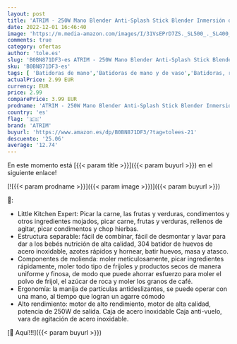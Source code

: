 ```yaml
---
layout: post
title: 'ATRIM - 250W Mano Blender Anti-Splash Stick Blender Inmersión de Mano Blender con Copa de medición y procesador de Alimentos para Alimentos para bebés'
date: 2022-12-01 16:46:40
image: 'https://m.media-amazon.com/images/I/31VsEPrD7ZS._SL500_._SL400_.jpg'
comments: true
category: ofertas
author: 'tole.es'
slug: 'B0BN871DF3-es ATRIM - 250W Mano Blender Anti-Splash Stick Blender...'
sku: 'B0BN871DF3-es'
tags: [ 'Batidoras de mano','Batidoras de mano y de vaso','Batidoras, robots de cocina y minipicadoras','Hogar y cocina','Pequeño electrodoméstico','atrim','bebés','🇪🇸', ]
actualPrice: 2.99 EUR
currency: EUR
price: 2.99
comparePrice: 3.99 EUR
prodname: 'ATRIM - 250W Mano Blender Anti-Splash Stick Blender Inmersión de Mano Blender con Copa de medición y procesador de Alimentos para Alimentos para bebés'
country: 'es'
flag: '🇪🇸'
brand: 'ATRIM'
buyurl: 'https://www.amazon.es/dp/B0BN871DF3/?tag=tolees-21'
descuento: '25.06'
average: '12.74'
---
```


En este momento está [{{< param title >}}]({{< param buyurl >}}) en el siguiente enlace!

[![{{< param prodname >}}]({{< param image >}})]({{< param buyurl >}})

🔎:

- Little Kitchen Expert: Picar la carne, las frutas y verduras, condimentos y otros ingredientes mojados, picar carne, frutas y verduras, rellenos de agitar, picar condimentos y chop hierbas.
- Estructura separable: fácil de combinar, fácil de desmontar y lavar para dar a los bebés nutrición de alta calidad, 304 batidor de huevos de acero inoxidable, azotes rápidos y hornear, batir huevos, masa y atasco.
- Componentes de molienda: moler meticulosamente, picar ingredientes rápidamente, moler todo tipo de frijoles y productos secos de manera uniforme y finosa, de modo que puede ahorrar esfuerzo para moler el polvo de frijol, el azúcar de roca y moler los granos de café.
- Ergonomía: la manija de partículas antideslizantes, se puede operar con una mano, al tiempo que logran un agarre cómodo
- Alto rendimiento: motor de alto rendimiento, motor de alta calidad, potencia de 250W de salida. Caja de acero inoxidable Caja anti-vuelo, vara de agitación de acero inoxidable.

[🛒 Aquí!!!]({{< param buyurl >}})
